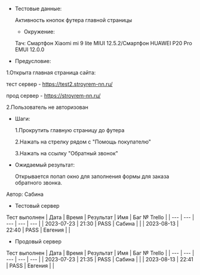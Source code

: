 * Тестовые данные:

	Активность кнопок футера главной страницы
	
	* Окружение: 

	Тач: Cмартфон Xiaomi mi 9 lite MIUI 12.5.2/Cмартфон HUAWEI P20 Pro EMUI 12.0.0
 
* Предусловие:

 1.Открыта главная страница сайта:
 
 тест сервер - https://test2.stroyrem-nn.ru/
 
 прод сервер - https://stroyrem-nn.ru/
 
 2.Пользователь не авторизован
 
 
* Шаги:

  1.Прокрутить главную страницу до футера
  
  2.Нажать на стрелку рядом с "Помощь покупателю"
  
  3.Нажать на ссылку "Обратный звонок"

* Ожидаемый результат:

   Открывается попап окно для заполнения формы для заказа обратного звонка.


Автор: Сабина

* Тестовый сервер 

Тест выполнен
| Дата | Время | Результат | Имя | Баг № Trello |
| --- | --- | --- | --- | --- |
| 2023-07-23 | 21:30 | PASS | Сабина |   | 
| 2023-08-13 | 22:40 | PASS | Евгения |   | 

* Продовый сервер

Тест выполнен
| Дата | Время | Результат | Имя | Баг № Trello |
| --- | --- | --- | --- | --- |
| 2023-07-23 | 21:35 | PASS | Сабина |   | 
| 2023-08-13 | 22:41 | PASS | Евгения |   | 
